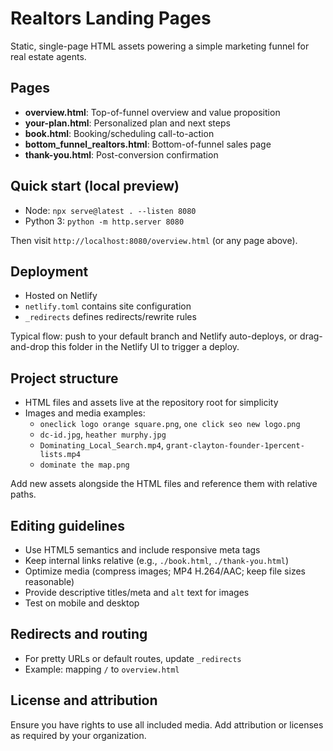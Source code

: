 # Realtors Landing Pages

Static, single-page HTML assets powering a simple marketing funnel for real estate agents.

## Pages
- **overview.html**: Top-of-funnel overview and value proposition
- **your-plan.html**: Personalized plan and next steps
- **book.html**: Booking/scheduling call-to-action
- **bottom_funnel_realtors.html**: Bottom-of-funnel sales page
- **thank-you.html**: Post-conversion confirmation

## Quick start (local preview)
- Node: `npx serve@latest . --listen 8080`
- Python 3: `python -m http.server 8080`

Then visit `http://localhost:8080/overview.html` (or any page above).

## Deployment
- Hosted on Netlify
- `netlify.toml` contains site configuration
- `_redirects` defines redirects/rewrite rules

Typical flow: push to your default branch and Netlify auto-deploys, or drag-and-drop this folder in the Netlify UI to trigger a deploy.

## Project structure
- HTML files and assets live at the repository root for simplicity
- Images and media examples:
  - `oneclick logo orange square.png`, `one click seo new logo.png`
  - `dc-id.jpg`, `heather murphy.jpg`
  - `Dominating_Local_Search.mp4`, `grant-clayton-founder-1percent-lists.mp4`
  - `dominate the map.png`

Add new assets alongside the HTML files and reference them with relative paths.

## Editing guidelines
- Use HTML5 semantics and include responsive meta tags
- Keep internal links relative (e.g., `./book.html`, `./thank-you.html`)
- Optimize media (compress images; MP4 H.264/AAC; keep file sizes reasonable)
- Provide descriptive titles/meta and `alt` text for images
- Test on mobile and desktop

## Redirects and routing
- For pretty URLs or default routes, update `_redirects`
- Example: mapping `/` to `overview.html`

## License and attribution
Ensure you have rights to use all included media. Add attribution or licenses as required by your organization.